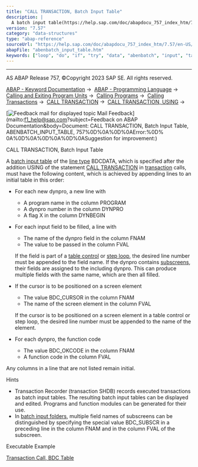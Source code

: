 ```yaml
---
title: "CALL TRANSACTION, Batch Input Table"
description: |
  A batch input table(https://help.sap.com/doc/abapdocu_757_index_htm/7.57/en-US/abenbatch_input_table_glosry.htm 'Glossary Entry') of the line type(https://help.sap.com/doc/abapdocu_757_index_htm/7.57/en-US/abenrow_type_glosry.htm 'Glossary Entry') BDCDATA, which is specified after the addition U
version: "7.57"
category: "data-structures"
type: "abap-reference"
sourceUrl: "https://help.sap.com/doc/abapdocu_757_index_htm/7.57/en-US/abenbatch_input_table.htm"
abapFile: "abenbatch_input_table.htm"
keywords: ["loop", "do", "if", "try", "data", "abenbatch", "input", "table"]
---
```


* * *

AS ABAP Release 757, ©Copyright 2023 SAP SE. All rights reserved.

[ABAP - Keyword Documentation](https://help.sap.com/doc/abapdocu_757_index_htm/7.57/en-US/abenabap.htm) →  [ABAP - Programming Language](https://help.sap.com/doc/abapdocu_757_index_htm/7.57/en-US/abenabap_reference.htm) →  [Calling and Exiting Program Units](https://help.sap.com/doc/abapdocu_757_index_htm/7.57/en-US/abenabap_execution.htm) →  [Calling Programs](https://help.sap.com/doc/abapdocu_757_index_htm/7.57/en-US/abenabap_program_call.htm) →  [Calling Transactions](https://help.sap.com/doc/abapdocu_757_index_htm/7.57/en-US/abenabap_call_transaction.htm) →  [CALL TRANSACTION](https://help.sap.com/doc/abapdocu_757_index_htm/7.57/en-US/abapcall_transaction.htm) →  [CALL TRANSACTION, USING](https://help.sap.com/doc/abapdocu_757_index_htm/7.57/en-US/abapcall_transaction_using.htm) → 

 [![](Mail.gif?object=Mail.gif&sap-language=EN "Feedback mail for displayed topic") Mail Feedback](mailto:f1_help@sap.com?subject=Feedback on ABAP Documentation&body=Document: CALL TRANSACTION, Batch Input Table, ABENBATCH_INPUT_TABLE, 757%0D%0A%0D%0AError:%0D%
0A%0D%0A%0D%0A%0D%0ASuggestion for improvement:)

CALL TRANSACTION, Batch Input Table

A [batch input table](https://help.sap.com/doc/abapdocu_757_index_htm/7.57/en-US/abenbatch_input_table_glosry.htm "Glossary Entry") of the [line type](https://help.sap.com/doc/abapdocu_757_index_htm/7.57/en-US/abenrow_type_glosry.htm "Glossary Entry") BDCDATA, which is specified after the addition USING of the statement [CALL TRANSACTION](https://help.sap.com/doc/abapdocu_757_index_htm/7.57/en-US/abapcall_transaction.htm) in [transaction](https://help.sap.com/doc/abapdocu_757_index_htm/7.57/en-US/abentransaction_glosry.htm "Glossary Entry") calls, must have the following content, which is achieved by appending lines to an initial table in this order:

-   For each new dynpro, a new line with
    -   A program name in the column PROGRAM
    -   A dynpro number in the column DYNPRO
    -   A flag X in the column DYNBEGIN
-   For each input field to be filled, a line with
    
    -   The name of the dynpro field in the column FNAM
    -   The value to be passed in the column FVAL
    
    If the field is part of a [table control](https://help.sap.com/doc/abapdocu_757_index_htm/7.57/en-US/abentable_control_glosry.htm "Glossary Entry") or [step loop](https://help.sap.com/doc/abapdocu_757_index_htm/7.57/en-US/abenstep_loop_glosry.htm "Glossary Entry"), the desired line number must be appended to the field name. If the dynpro contains [subscreens](https://help.sap.com/doc/abapdocu_757_index_htm/7.57/en-US/abensubscreen_glosry.htm "Glossary Entry"), their fields are assigned to the including dynpro. This can produce multiple fields with the same name, which are then all filled.
    
-   If the cursor is to be positioned on a screen element
    
    -   The value BDC\_CURSOR in the column FNAM
    -   The name of the screen element in the column FVAL
    
    If the cursor is to be positioned on a screen element in a table control or step loop, the desired line number must be appended to the name of the element.
    
-   For each dynpro, the function code
    -   The value BDC\_OKCODE in the column FNAM
    -   A function code in the column FVAL

Any columns in a line that are not listed remain initial.

Hints

-   Transaction Recorder (transaction SHDB) records executed transactions as batch input tables. The resulting batch input tables can be displayed and edited. Programs and function modules can be generated for their use.
-   In [batch input folders](https://help.sap.com/doc/abapdocu_757_index_htm/7.57/en-US/abenbatch_input_session_glosry.htm "Glossary Entry"), multiple field names of subscreens can be distinguished by specifying the special value BDC\_SUBSCR in a preceding line in the column FNAM and in the column FVAL of the subscreen.

Executable Example

[Transaction Call, BDC Table](https://help.sap.com/doc/abapdocu_757_index_htm/7.57/en-US/abencall_transaction_bdc_abexa.htm)